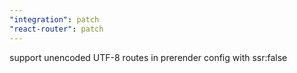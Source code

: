 ```yaml
---
"integration": patch
"react-router": patch
---
```


support unencoded UTF-8 routes in prerender config with ssr:false

